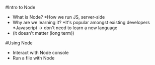 #Intro to Node

* What is Node?
    *How we run JS, server-side
* Why are we learning it?
    *It's popular amongst existing developers
    *Javascript -> don't need to learn a new language
* (it doesn't matter (long term))

#Using Node

* Interact with Node console
* Run a file with Node